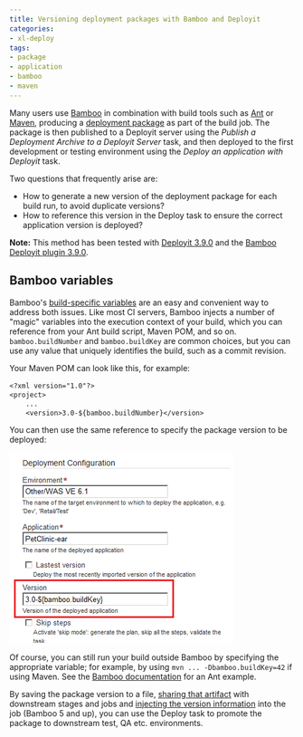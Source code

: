 ```yaml
---
title: Versioning deployment packages with Bamboo and Deployit
categories:
- xl-deploy
tags:
- package
- application
- bamboo
- maven
---
```


Many users use [Bamboo](https://www.atlassian.com/software/bamboo) in combination with build tools such as [Ant](https://ant.apache.org/) or [Maven](https://maven.apache.org/), producing a [deployment package](http://docs.xebialabs.com/releases/latest/deployit/packagingmanual.html) as part of the build job. The package is then published to a Deployit server using the *Publish a Deployment Archive to a Deployit Server* task, and then deployed to the first development or testing environment using the *Deploy an application with Deployit* task.

Two questions that frequently arise are:

* How to generate a new version of the deployment package for each build run, to avoid duplicate versions?
* How to reference this version in the Deploy task to ensure the correct application version is deployed?

**Note:** This method has been tested with [Deployit 3.9.0](http://docs.xebialabs.com/product-version.html#/deployit/3.9.x) and the [Bamboo Deployit plugin 3.9.0](https://marketplace.atlassian.com/plugins/com.xebialabs.deployit.plugin.bamboo-deployit-plugin).

## Bamboo variables

Bamboo's [build-specific variables](https://confluence.atlassian.com/display/BAMBOO/Bamboo+variables#Bamboovariables-Build-specificvariables) are an easy and convenient way to address both issues. Like most CI servers, Bamboo injects a number of "magic" variables into the execution context of your build, which you can reference from your Ant build script, Maven POM, and so on. `bamboo.buildNumber` and `bamboo.buildKey` are common choices, but you can use any value that uniquely identifies the build, such as a commit revision.

Your Maven POM can look like this, for example:

    <?xml version="1.0"?>
    <project>
        ...
        <version>3.0-${bamboo.buildNumber}</version>

You can then use the same reference to specify the package version to be deployed:

![Deployment configuration](/images/versioning-deployment-packages-with-bamboo.png)

Of course, you can still run your build outside Bamboo by specifying the appropriate variable; for example, by using `mvn ... -Dbamboo.buildKey=42` if using Maven. See the [Bamboo documentation](https://confluence.atlassian.com/display/BAMBOO/Bamboo+variables#Bamboovariables-Antexamples) for an Ant example.

By saving the package version to a file, [sharing that artifact](https://confluence.atlassian.com/display/BAMBOO/Configuring+artifact+sharing+between+jobs) with downstream stages and jobs and [injecting the version information](https://marketplace.atlassian.com/plugins/com.atlassian.bamboo.plugins.bamboo-variable-inject-plugin) into the job (Bamboo 5 and up), you can use the Deploy task to promote the package to downstream test, QA etc. environments.
